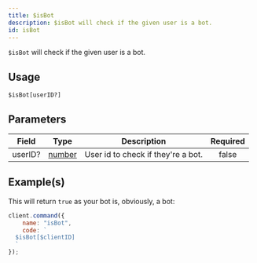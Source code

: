 ```yaml
---
title: $isBot
description: $isBot will check if the given user is a bot.
id: isBot
---
```


`$isBot` will check if the given user is a bot.

## Usage

```aoi
$isBot[userID?]
```

## Parameters

| Field   | Type                                                                                              | Description                        | Required |
| ------- | ------------------------------------------------------------------------------------------------- | ---------------------------------- | :------: |
| userID? | [number](https://developer.mozilla.org/en-US/docs/Web/JavaScript/Reference/Global_Objects/Number) | User id to check if they're a bot. |  false   |

## Example(s)

This will return `true` as your bot is, obviously, a bot:

```javascript
client.command({
    name: "isBot",
    code: `
  $isBot[$clientID]
  `
});
```
